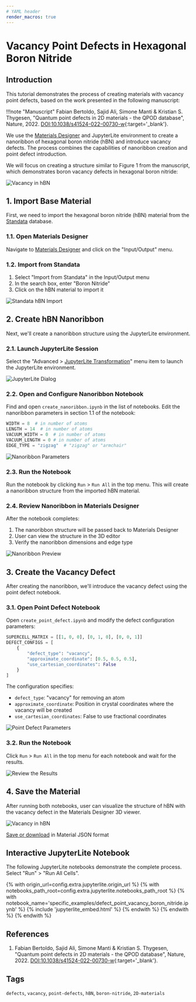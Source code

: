 ```yaml
---
# YAML header
render_macros: true
---
```


# Vacancy Point Defects in Hexagonal Boron Nitride

## Introduction

This tutorial demonstrates the process of creating materials with vacancy point defects, based on the work presented in the following manuscript:

!!!note "Manuscript"
    Fabian Bertoldo, Sajid Ali, Simone Manti & Kristian S. Thygesen, "Quantum point defects in 2D materials - the QPOD database", Nature, 2022. [DOI:10.1038/s41524-022-00730-w](https://doi.org/10.1038/s41524-022-00730-w){:target='_blank'}.

We use the [Materials Designer](../../../materials-designer/overview.md) and JupyterLite environment to create a nanoribbon of hexagonal boron nitride (hBN) and introduce vacancy defects. The process combines the capabilities of nanoribbon creation and point defect introduction.

We will focus on creating a structure similar to Figure 1 from the manuscript, which demonstrates boron vacancy defects in hexagonal boron nitride:

![Vacancy in hBN](/images/tutorials/materials/defects/defect_point_vacancy_boron_nitride/0-figure-from-manuscript.webp "Vacancy in hBN")

## 1. Import Base Material

First, we need to import the hexagonal boron nitride (hBN) material from the [Standata](../../../materials-designer/header-menu/input-output/standata-import.md) database.

### 1.1. Open Materials Designer

Navigate to [Materials Designer](../../../materials-designer/overview.md) and click on the "Input/Output" menu.

### 1.2. Import from Standata

1. Select "Import from Standata" in the Input/Output menu
2. In the search box, enter "Boron Nitride"
4. Click on the hBN material to import it

![Standata hBN Import](/images/tutorials/materials/interfaces/twisted-bilayer-boron-nitride/standata-import-bn.png "Standata hBN Import")

## 2. Create hBN Nanoribbon

Next, we'll create a nanoribbon structure using the JupyterLite environment.

### 2.1. Launch JupyterLite Session

Select the "Advanced > [JupyterLite Transformation](../../../materials-designer/header-menu/advanced/jupyterlite-dialog.md)" menu item to launch the JupyterLite environment.

![JupyterLite Dialog](/images/jupyterlite/md-advanced-jl.webp "JupyterLite Dialog")

### 2.2. Open and Configure Nanoribbon Notebook

Find and open `create_nanoribbon.ipynb` in the list of notebooks. Edit the nanoribbon parameters in section 1.1 of the notebook:

```python
WIDTH = 8  # in number of atoms
LENGTH = 14  # in number of atoms
VACUUM_WIDTH = 0  # in number of atoms
VACUUM_LENGTH = 0 # in number of atoms
EDGE_TYPE = "zigzag"  # "zigzag" or "armchair"
```

![Nanoribbon Parameters](/images/tutorials/materials/defects/defect_point_vacancy_boron_nitride/2-jl-nb-setup-nanoribbon.webp "Nanoribbon Parameters")

### 2.3. Run the Notebook

Run the notebook by clicking `Run` > `Run All` in the top menu. This will create a nanoribbon structure from the imported hBN material.

### 2.4. Review Nanoribbon in Materials Designer

After the notebook completes:

1. The nanoribbon structure will be passed back to Materials Designer
2. User can view the structure in the 3D editor
3. Verify the nanoribbon dimensions and edge type

![Nanoribbon Preview](/images/tutorials/materials/defects/defect_point_vacancy_boron_nitride/3-wave-preview-nanoribbon.webp "Nanoribbon Preview")


## 3. Create the Vacancy Defect

After creating the nanoribbon, we'll introduce the vacancy defect using the point defect notebook.

### 3.1. Open Point Defect Notebook

Open `create_point_defect.ipynb` and modify the defect configuration parameters:

```python
SUPERCELL_MATRIX = [[1, 0, 0], [0, 1, 0], [0, 0, 1]]
DEFECT_CONFIGS = [
    {
        "defect_type": "vacancy",
        "approximate_coordinate": [0.5, 0.5, 0.5],
        "use_cartesian_coordinates": False
    }
]
```

The configuration specifies:

- `defect_type`: "vacancy" for removing an atom
- `approximate_coordinate`: Position in crystal coordinates where the vacancy will be created
- `use_cartesian_coordinates`: False to use fractional coordinates

![Point Defect Parameters](/images/tutorials/materials/defects/defect_point_vacancy_boron_nitride/4-jl-nb-setup-point-defect.webp "Point Defect Parameters")

### 3.2. Run the Notebook

Click `Run` > `Run All` in the top menu for each notebook and wait for the results.

![Review the Results](/images/tutorials/materials/defects/defect_point_vacancy_boron_nitride/5-jl-result-preview.webp "Review the Results")

## 4. Save the Material

After running both notebooks, user can visualize the structure of hBN with the vacancy defect in the Materials Designer 3D viewer.

![Vacancy in hBN](/images/tutorials/materials/defects/defect_point_vacancy_boron_nitride/6-wave-result.webp "Vacancy in hBN")


[Save or download](../../../materials-designer/header-menu/input-output.md) in Material JSON format

## Interactive JupyterLite Notebook

The following JupyterLite notebooks demonstrate the complete process. Select "Run" > "Run All Cells".

{% with origin_url=config.extra.jupyterlite.origin_url %}
{% with notebooks_path_root=config.extra.jupyterlite.notebooks_path_root %}
{% with notebook_name='specific_examples/defect_point_vacancy_boron_nitride.ipynb' %}
{% include 'jupyterlite_embed.html' %}
{% endwith %}
{% endwith %}
{% endwith %}

## References

1. Fabian Bertoldo, Sajid Ali, Simone Manti & Kristian S. Thygesen, "Quantum point defects in 2D materials - the QPOD database", Nature, 2022. [DOI:10.1038/s41524-022-00730-w](https://doi.org/10.1038/s41524-022-00730-w){:target='_blank'}.

## Tags

`defects`, `vacancy`, `point-defects`, `hBN`, `boron-nitride`, `2D-materials`